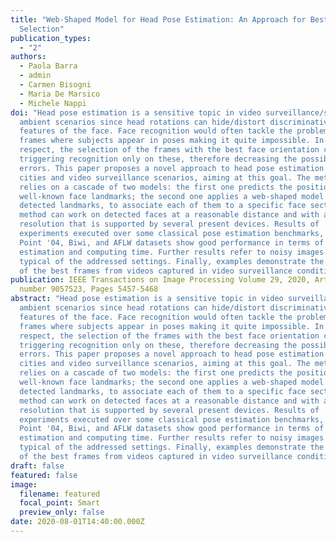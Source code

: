 ```yaml
---
title: "Web-Shaped Model for Head Pose Estimation: An Approach for Best Exemplar
  Selection"
publication_types:
  - "2"
authors:
  - Paola Barra
  - admin
  - Carmen Bisogni
  - Maria De Marsico
  - Michele Nappi
doi: "Head pose estimation is a sensitive topic in video surveillance/smart
  ambient scenarios since head rotations can hide/distort discriminative
  features of the face. Face recognition would often tackle the problem of video
  frames where subjects appear in poses making it quite impossible. In this
  respect, the selection of the frames with the best face orientation can allow
  triggering recognition only on these, therefore decreasing the possibility of
  errors. This paper proposes a novel approach to head pose estimation for smart
  cities and video surveillance scenarios, aiming at this goal. The method
  relies on a cascade of two models: the first one predicts the positions of 68
  well-known face landmarks; the second one applies a web-shaped model over the
  detected landmarks, to associate each of them to a specific face sector. The
  method can work on detected faces at a reasonable distance and with a
  resolution that is supported by several present devices. Results of
  experiments executed over some classical pose estimation benchmarks, namely
  Point '04, Biwi, and AFLW datasets show good performance in terms of both pose
  estimation and computing time. Further results refer to noisy images that are
  typical of the addressed settings. Finally, examples demonstrate the selection
  of the best frames from videos captured in video surveillance conditions."
publication: IEEE Transactions on Image Processing Volume 29, 2020, Article
  number 9057523, Pages 5457-5468
abstract: "Head pose estimation is a sensitive topic in video surveillance/smart
  ambient scenarios since head rotations can hide/distort discriminative
  features of the face. Face recognition would often tackle the problem of video
  frames where subjects appear in poses making it quite impossible. In this
  respect, the selection of the frames with the best face orientation can allow
  triggering recognition only on these, therefore decreasing the possibility of
  errors. This paper proposes a novel approach to head pose estimation for smart
  cities and video surveillance scenarios, aiming at this goal. The method
  relies on a cascade of two models: the first one predicts the positions of 68
  well-known face landmarks; the second one applies a web-shaped model over the
  detected landmarks, to associate each of them to a specific face sector. The
  method can work on detected faces at a reasonable distance and with a
  resolution that is supported by several present devices. Results of
  experiments executed over some classical pose estimation benchmarks, namely
  Point '04, Biwi, and AFLW datasets show good performance in terms of both pose
  estimation and computing time. Further results refer to noisy images that are
  typical of the addressed settings. Finally, examples demonstrate the selection
  of the best frames from videos captured in video surveillance conditions. "
draft: false
featured: false
image:
  filename: featured
  focal_point: Smart
  preview_only: false
date: 2020-08-01T14:40:00.000Z
---
```

